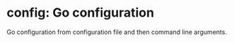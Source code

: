 config: Go configuration
========================

Go configuration from configuration file and then command line arguments.
